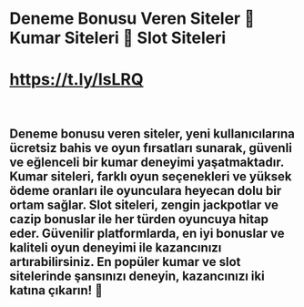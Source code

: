 # Deneme Bonusu Veren Siteler 🎰 Kumar Siteleri 🔑 Slot Siteleri


# https://t.ly/IsLRQ

<br>

## Deneme bonusu veren siteler, yeni kullanıcılarına ücretsiz bahis ve oyun fırsatları sunarak, güvenli ve eğlenceli bir kumar deneyimi yaşatmaktadır. Kumar siteleri, farklı oyun seçenekleri ve yüksek ödeme oranları ile oyunculara heyecan dolu bir ortam sağlar. Slot siteleri, zengin jackpotlar ve cazip bonuslar ile her türden oyuncuya hitap eder. Güvenilir platformlarda, en iyi bonuslar ve kaliteli oyun deneyimi ile kazancınızı artırabilirsiniz. En popüler kumar ve slot sitelerinde şansınızı deneyin, kazancınızı iki katına çıkarın! 🎉
